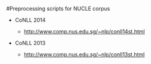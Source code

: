#Preprocessing scripts for NUCLE corpus

* CoNLL 2014
  * http://www.comp.nus.edu.sg/~nlp/conll14st.html

* CoNLL 2013
  * http://www.comp.nus.edu.sg/~nlp/conll13st.html

